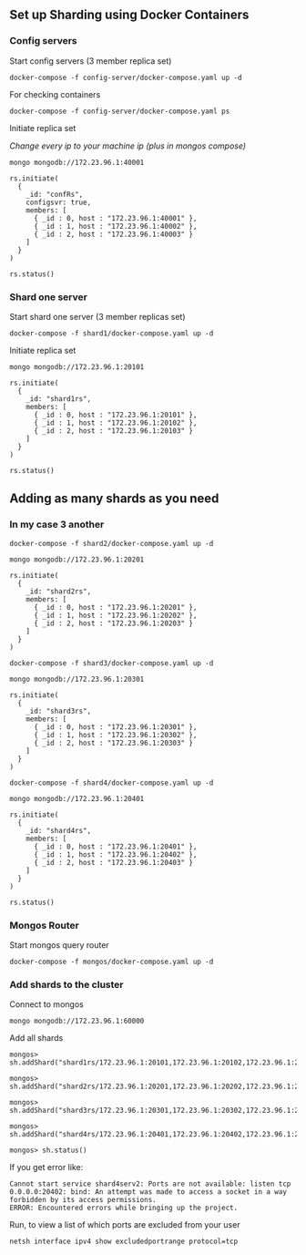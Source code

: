 ## Set up Sharding using Docker Containers

### Config servers
Start config servers (3 member replica set)
```
docker-compose -f config-server/docker-compose.yaml up -d
```

For checking containers 
```
docker-compose -f config-server/docker-compose.yaml ps
```


Initiate replica set

*Change every ip to your machine ip (plus in mongos compose)*

```
mongo mongodb://172.23.96.1:40001
```

```
rs.initiate(
  {
    _id: "confRs",
    configsvr: true,
    members: [
      { _id : 0, host : "172.23.96.1:40001" },
      { _id : 1, host : "172.23.96.1:40002" },
      { _id : 2, host : "172.23.96.1:40003" }
    ]
  }
)

rs.status()
```

### Shard one server
Start shard one server (3 member replicas set)
```
docker-compose -f shard1/docker-compose.yaml up -d
```
Initiate replica set
```
mongo mongodb://172.23.96.1:20101
```
```
rs.initiate(
  {
    _id: "shard1rs",
    members: [
      { _id : 0, host : "172.23.96.1:20101" },
      { _id : 1, host : "172.23.96.1:20102" },
      { _id : 2, host : "172.23.96.1:20103" }
    ]
  }
)

rs.status()
```

## Adding as many shards as you need

### In my case 3 another

```
docker-compose -f shard2/docker-compose.yaml up -d

mongo mongodb://172.23.96.1:20201

rs.initiate(
  {
    _id: "shard2rs",
    members: [
      { _id : 0, host : "172.23.96.1:20201" },
      { _id : 1, host : "172.23.96.1:20202" },
      { _id : 2, host : "172.23.96.1:20203" }
    ]
  }
)

```

```
docker-compose -f shard3/docker-compose.yaml up -d

mongo mongodb://172.23.96.1:20301

rs.initiate(
  {
    _id: "shard3rs",
    members: [
      { _id : 0, host : "172.23.96.1:20301" },
      { _id : 1, host : "172.23.96.1:20302" },
      { _id : 2, host : "172.23.96.1:20303" }
    ]
  }
)
```

```
docker-compose -f shard4/docker-compose.yaml up -d

mongo mongodb://172.23.96.1:20401

rs.initiate(
  {
    _id: "shard4rs",
    members: [
      { _id : 0, host : "172.23.96.1:20401" },
      { _id : 1, host : "172.23.96.1:20402" },
      { _id : 2, host : "172.23.96.1:20403" }
    ]
  }
)
```

```
rs.status()
```


### Mongos Router
Start mongos query router
```
docker-compose -f mongos/docker-compose.yaml up -d
```

### Add shards to the cluster
Connect to mongos
```
mongo mongodb://172.23.96.1:60000
```
Add all shards
```
mongos> sh.addShard("shard1rs/172.23.96.1:20101,172.23.96.1:20102,172.23.96.1:20103")

mongos> sh.addShard("shard2rs/172.23.96.1:20201,172.23.96.1:20202,172.23.96.1:20203")

mongos> sh.addShard("shard3rs/172.23.96.1:20301,172.23.96.1:20302,172.23.96.1:20303")

mongos> sh.addShard("shard4rs/172.23.96.1:20401,172.23.96.1:20402,172.23.96.1:20403")
```

```
mongos> sh.status()
```

If you get error like:
```
Cannot start service shard4serv2: Ports are not available: listen tcp 0.0.0.0:20402: bind: An attempt was made to access a socket in a way forbidden by its access permissions.  
ERROR: Encountered errors while bringing up the project.
```
Run, to view a list of which ports are excluded from your user 
```
netsh interface ipv4 show excludedportrange protocol=tcp
```

